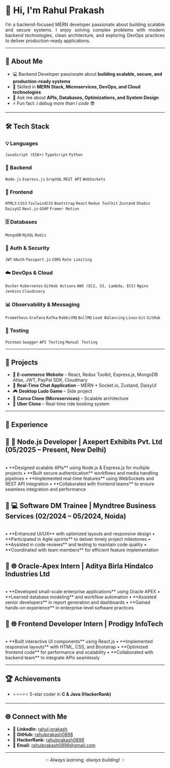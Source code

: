 <h1 align="left">👋 Hi, I'm Rahul Prakash</h1>  

<p align="justify">
I’m a backend-focused MERN developer passionate about building scalable and secure systems.  
I enjoy solving complex problems with modern backend technologies, clean architecture, and exploring DevOps practices to deliver production-ready applications.  
</p>

---------------------------------------------------------------------------------------------------------------------------------------------------------------------------------------------

<h2>🚀 About Me</h2>

- 💻 Backend Developer passionate about <b>building scalable, secure, and production-ready systems</b>  
- 🌱 Skilled in <b>MERN Stack, Microservices, DevOps, and Cloud technologies</b>  
- 💬 Ask me about <b>APIs, Databases, Optimizations, and System Design</b>  
- ⚡ Fun fact: <i>I debug more than I code</i> 😎  

---------------------------------------------------------------------------------------------------------------------------------------------------------------------------------------------

<h2>🛠️ Tech Stack</h2>

### 💡 Languages  
`JavaScript (ES6+)` `TypeScript` `Python`  

### 🔧 Backend  
`Node.js` `Express.js` `GraphQL` `REST API` `WebSockets`  

### 🎨 Frontend  
`HTML5` `CSS3` `TailwindCSS` `Bootstrap` `React` `Redux Toolkit` `Zustand` `Shadcn` `DaisyUI` `Next.js` `GSAP` `Framer Motion`  

### 🗄️ Databases  
`MongoDB` `MySQL` `Redis`  

### 🔐 Auth & Security  
`JWT` `OAuth` `Passport.js` `CORS` `Rate Limiting`  

### ☁️ DevOps & Cloud  
`Docker` `Kubernetes` `GitHub Actions` `AWS (EC2, S3, Lambda, ECS)` `Nginx` `Jenkins` `Cloudinary`  

### 📊 Observability & Messaging  
`Prometheus` `Grafana` `Kafka` `RabbitMQ` `BullMQ` `Load Balancing` `Linux` `Git` `GitHub`  

### 🧪 Testing  
`Postman` `Swagger` `API Testing` `Manual Testing`


---------------------------------------------------------------------------------------------------------------------------------------------------------------------------------------------

<h2>📂 Projects</h2>

- 🛒 <b>E-commerce Website</b> – React, Redux Toolkit, Express.js, MongoDB Atlas, JWT, PayPal SDK, Cloudinary  
- 💬 <b>Real-Time Chat Application</b> – MERN + Socket.io, Zustand, DaisyUI  
- 🎮 <b>Desktop Ludo Game</b> – Side project  
- 🎨 <b>Canva Clone (Microservices)</b> – Scalable architecture  
- 🚖 <b>Uber Clone</b> – Real-time ride booking system  

---------------------------------------------------------------------------------------------------------------------------------------------------------------------------------------------

<h2>💼 Experience</h2>

## 🔷 🚀 Node.js Developer | Axepert Exhibits Pvt. Ltd (05/2025 – Present, New Delhi)  
<br>
• **Designed scalable APIs** using Node.js & Express.js for multiple projects  
• **Built secure authentication** workflows and media handling pipelines  
• **Implemented real-time features** using WebSockets and REST API integration  
• **Collaborated with frontend teams** to ensure seamless integration and performance  

## 🔷 💻 Software DM Trainee | Myndtree Business Services (02/2024 – 05/2024, Noida)  
<br>
• **Enhanced UI/UX** with optimized layouts and responsive design  
• **Participated in Agile sprints** to deliver timely project milestones  
• **Assisted in code reviews** and testing to maintain code quality  
• **Coordinated with team members** for efficient feature implementation  

## 🔷 🌐 Oracle-Apex Intern | Aditya Birla Hindalco Industries Ltd  
<br>
• **Developed small-scale enterprise applications** using Oracle APEX  
• **Learned database modeling** and workflow automation  
• **Assisted senior developers** in report generation and dashboards  
• **Gained hands-on experience** in enterprise-level software practices  

## 🔷 🌐 Frontend Developer Intern | Prodigy InfoTech  
<br>
• **Built interactive UI components** using React.js  
• **Implemented responsive layouts** with HTML, CSS, and Bootstrap  
• **Optimized frontend code** for performance and scalability  
• **Collaborated with backend team** to integrate APIs seamlessly

---------------------------------------------------------------------------------------------------------------------------------------------------------------------------------------------

<h2>🏆 Achievements</h2>

- ⭐⭐⭐⭐⭐ 5-star coder in <b>C & Java (HackerRank)</b>  

---------------------------------------------------------------------------------------------------------------------------------------------------------------------------------------------

<h2>🌐 Connect with Me</h2>

- 🔗 **LinkedIn:** [rahul-prakash](https://www.linkedin.com/in/rahul-prakash-8a517220b)  
- 🐙 **GitHub:** [rahulprakash0898](https://github.com/rahulprakash0898)  
- 🏅 **HackerRank:** [rahulprakash0898](https://www.hackerrank.com/profile/rahulprakash0898)  
- 📧 **Email:** [rahulprakash0898@gmail.com](mailto:rahulprakash0898@gmail.com)

---------------------------------------------------------------------------------------------------------------------------------------------------------------------------------------------

<p align="center"><i>✨ Always learning, always building! ✨</i></p>

